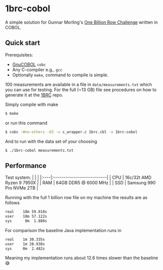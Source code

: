 # 1brc-cobol

A simple solution for Gunnar Morling's [One Billion Row Challenge](https://github.com/gunnarmorling/1brc) written in COBOL.


## Quick start
Prerequisites:
* [GnuCOBOL](https://gnucobol.sourceforge.io/) `cobc`
* Any C-compiler e.g., `gcc`
* Optionally `make`, command to compile is simple.

100 measurements are available in a file in `data/measurements.txt` which you can use for testing. For the full (~13 GB) file see procedures on how to generate it at the [1BRC](https://github.com/gunnarmorling/1brc) repo.

Simply compile with make
```bash
$ make
```

or run this command
```bash
$ cobc -Wno-others -O3 -x c_wrapper.c 1brc.cbl -o 1brc-cobol
```

And to run with the data set of your choosing
```bash
$ ./1brc-cobol measurements.txt
```

## Performance
Test system:
|     |                            |
|:----|:---------------------------|
| CPU | 16c/32t AMD Ryzen 9 7950X  |
| RAM | 64GB DDR5 @ 6000 MHz       |
| SSD | Samsung 990 Pro NVMe 2TB   |

Running with the full 1 billion row file on my machine the results are as follows

```bash
real    18m 59.010s
user    18m 57.122s
sys      0m  1.880s
```
For comparison the baseline Java implementation runs in 
```bash
real    1m 30.335s
user    1m 28.930s
sys     0m  2.482s
```
Meaning my implementation runs about 12.6 times slower than the baseline 😅 